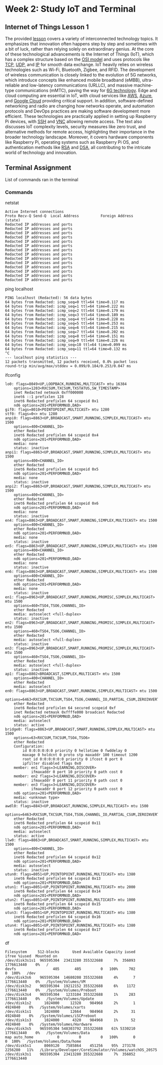 # Week 2: Study IoT and Terminal

## Internet of Things Lesson 1

The provided [lesson](https://github.com/kevinwlu/iot/tree/master/lesson1) covers a variety of interconnected technology topics. It emphasizes that innovation often happens step by step and sometimes with a bit of luck, rather than relying solely on extraordinary genius. At the core of these technological advancements is the Internet of Things (IoT), which has a complex structure based on the [OSI model](https://en.wikipedia.org/wiki/OSI_model) and uses protocols like [TCP](https://en.wikipedia.org/wiki/Transmission_Control_Protocol), [UDP](https://en.wikipedia.org/wiki/User_Datagram_Protocol), and [IP](https://en.wikipedia.org/wiki/Internet_Protocol) for smooth data exchange. IoT heavily relies on wireless technologies such as Wi-Fi, Bluetooth, Zigbee, and RFID. The development of wireless communication is closely linked to the evolution of 5G networks, which introduce concepts like enhanced mobile broadband (eMBB), ultra-reliable and low-latency communications (URLLC), and massive machine-type communications (mMTC), paving the way for [6G technology](https://en.wikipedia.org/wiki/6G_(network)). Edge and cloud computing are essential in IoT, with cloud services like [AWS](https://en.wikipedia.org/wiki/Amazon_Web_Services), [Azure](https://en.wikipedia.org/wiki/Microsoft_Azure), and [Google Cloud](https://en.wikipedia.org/wiki/Google_Cloud_Platform) providing critical support. In addition, software-defined networking and radio are changing how networks operate, and automation protocols and DevOps practices are making software development more efficient. These technologies are practically applied in setting up Raspberry Pi devices, with [SSH](https://en.wikipedia.org/wiki/Secure_Shell) and [VNC](https://en.wikipedia.org/wiki/Virtual_Network_Computing) allowing remote access. The text also discusses IoT complexity levels, security measures like zero trust, and alternative methods for remote access, highlighting their importance in the broader technology landscape. Moreover, it covers hardware components like Raspberry Pi, operating systems such as Raspberry Pi OS, and authentication methods like [RSA](https://en.wikipedia.org/wiki/RSA_(cryptosystem)) and [DSA](https://en.wikipedia.org/wiki/Digital_Signature_Algorithm), all contributing to the intricate world of technology and innovation.

## Terminal Assignment

List of commands ran in the terminal

### Commands

netstat

```
Active Internet connections
Proto Recv-Q Send-Q  Local Address          Foreign Address        (state)    
Redacted IP addresses and ports
Redacted IP addresses and ports
Redacted IP addresses and ports
Redacted IP addresses and ports
Redacted IP addresses and ports
Redacted IP addresses and ports
Redacted IP addresses and ports
Redacted IP addresses and ports
Redacted IP addresses and ports
Redacted IP addresses and ports
Redacted IP addresses and ports
Redacted IP addresses and ports
Redacted IP addresses and ports
Redacted IP addresses and ports
```

ping localhost

```
PING localhost (Redacted): 56 data bytes
64 bytes from Redacted: icmp_seq=0 ttl=64 time=0.117 ms
64 bytes from Redacted: icmp_seq=1 ttl=64 time=0.222 ms
64 bytes from Redacted: icmp_seq=2 ttl=64 time=0.179 ms
64 bytes from Redacted: icmp_seq=3 ttl=64 time=0.189 ms
64 bytes from Redacted: icmp_seq=4 ttl=64 time=0.228 ms
64 bytes from Redacted: icmp_seq=5 ttl=64 time=0.253 ms
64 bytes from Redacted: icmp_seq=6 ttl=64 time=0.215 ms
64 bytes from Redacted: icmp_seq=7 ttl=64 time=0.202 ms
64 bytes from Redacted: icmp_seq=8 ttl=64 time=0.151 ms
64 bytes from Redacted: icmp_seq=9 ttl=64 time=0.226 ms
64 bytes from Redacted: icmp_seq=10 ttl=64 time=0.099 ms
64 bytes from Redacted: icmp_seq=11 ttl=64 time=0.132 ms
^C
--- localhost ping statistics ---
12 packets transmitted, 12 packets received, 0.0% packet loss
round-trip min/avg/max/stddev = 0.099/0.184/0.253/0.047 ms
```

ifconfig

```
lo0: flags=8049<UP,LOOPBACK,RUNNING,MULTICAST> mtu 16384
	options=1203<RXCSUM,TXCSUM,TXSTATUS,SW_TIMESTAMP>
	inet Redacted netmask 0xff000000 
	inet6 ::1 prefixlen 128 
	inet6 Redacted prefixlen 64 scopeid 0x1 
	nd6 options=201<PERFORMNUD,DAD>
gif0: flags=8010<POINTOPOINT,MULTICAST> mtu 1280
stf0: flags=0<> mtu 1280
anpi0: flags=8863<UP,BROADCAST,SMART,RUNNING,SIMPLEX,MULTICAST> mtu 1500
	options=400<CHANNEL_IO>
	ether Redacted
	inet6 Redacted prefixlen 64 scopeid 0x4 
	nd6 options=201<PERFORMNUD,DAD>
	media: none
	status: inactive
anpi1: flags=8863<UP,BROADCAST,SMART,RUNNING,SIMPLEX,MULTICAST> mtu 1500
	options=400<CHANNEL_IO>
	ether Redacted
	inet6 Redacted prefixlen 64 scopeid 0x5 
	nd6 options=201<PERFORMNUD,DAD>
	media: none
	status: inactive
anpi2: flags=8863<UP,BROADCAST,SMART,RUNNING,SIMPLEX,MULTICAST> mtu 1500
	options=400<CHANNEL_IO>
	ether Redacted
	inet6 Redacted prefixlen 64 scopeid 0x6 
	nd6 options=201<PERFORMNUD,DAD>
	media: none
	status: inactive
en4: flags=8863<UP,BROADCAST,SMART,RUNNING,SIMPLEX,MULTICAST> mtu 1500
	options=400<CHANNEL_IO>
	ether Redacted
	nd6 options=201<PERFORMNUD,DAD>
	media: none
	status: inactive
en5: flags=8863<UP,BROADCAST,SMART,RUNNING,SIMPLEX,MULTICAST> mtu 1500
	options=400<CHANNEL_IO>
	ether Redacted
	nd6 options=201<PERFORMNUD,DAD>
	media: none
	status: inactive
en6: flags=8863<UP,BROADCAST,SMART,RUNNING,SIMPLEX,MULTICAST> mtu 1500
	options=400<CHANNEL_IO>
	ether Redacted
	nd6 options=201<PERFORMNUD,DAD>
	media: none
	status: inactive
en1: flags=8963<UP,BROADCAST,SMART,RUNNING,PROMISC,SIMPLEX,MULTICAST> mtu 1500
	options=460<TSO4,TSO6,CHANNEL_IO>
	ether Redacted
	media: autoselect <full-duplex>
	status: inactive
en2: flags=8963<UP,BROADCAST,SMART,RUNNING,PROMISC,SIMPLEX,MULTICAST> mtu 1500
	options=460<TSO4,TSO6,CHANNEL_IO>
	ether Redacted
	media: autoselect <full-duplex>
	status: inactive
en3: flags=8963<UP,BROADCAST,SMART,RUNNING,PROMISC,SIMPLEX,MULTICAST> mtu 1500
	options=460<TSO4,TSO6,CHANNEL_IO>
	ether Redacted
	media: autoselect <full-duplex>
	status: inactive
ap1: flags=8802<BROADCAST,SIMPLEX,MULTICAST> mtu 1500
	options=400<CHANNEL_IO>
	ether Redacted
	media: autoselect
en0: flags=8863<UP,BROADCAST,SMART,RUNNING,SIMPLEX,MULTICAST> mtu 1500
	options=6463<RXCSUM,TXCSUM,TSO4,TSO6,CHANNEL_IO,PARTIAL_CSUM,ZEROINVERT_CSUM>
	ether Redacted
	inet6 Redacted prefixlen 64 secured scopeid 0xf 
	inet Redacted netmask 0xffffe000 broadcast Redacted
	nd6 options=201<PERFORMNUD,DAD>
	media: autoselect
	status: active
bridge0: flags=8863<UP,BROADCAST,SMART,RUNNING,SIMPLEX,MULTICAST> mtu 1500
	options=63<RXCSUM,TXCSUM,TSO4,TSO6>
	ether Redacted
	Configuration:
		id 0:0:0:0:0:0 priority 0 hellotime 0 fwddelay 0
		maxage 0 holdcnt 0 proto stp maxaddr 100 timeout 1200
		root id 0:0:0:0:0:0 priority 0 ifcost 0 port 0
		ipfilter disabled flags 0x0
	member: en1 flags=3<LEARNING,DISCOVER>
	        ifmaxaddr 0 port 10 priority 0 path cost 0
	member: en2 flags=3<LEARNING,DISCOVER>
	        ifmaxaddr 0 port 11 priority 0 path cost 0
	member: en3 flags=3<LEARNING,DISCOVER>
	        ifmaxaddr 0 port 12 priority 0 path cost 0
	nd6 options=201<PERFORMNUD,DAD>
	media: <unknown type>
	status: inactive
awdl0: flags=8843<UP,BROADCAST,RUNNING,SIMPLEX,MULTICAST> mtu 1500
	options=6463<RXCSUM,TXCSUM,TSO4,TSO6,CHANNEL_IO,PARTIAL_CSUM,ZEROINVERT_CSUM>
	ether Redacted
	inet6 Redacted prefixlen 64 scopeid 0x11 
	nd6 options=201<PERFORMNUD,DAD>
	media: autoselect
	status: active
llw0: flags=8863<UP,BROADCAST,SMART,RUNNING,SIMPLEX,MULTICAST> mtu 1500
	options=400<CHANNEL_IO>
	ether Redacted
	inet6 Redacted prefixlen 64 scopeid 0x12 
	nd6 options=201<PERFORMNUD,DAD>
	media: autoselect
	status: inactive
utun0: flags=8051<UP,POINTOPOINT,RUNNING,MULTICAST> mtu 1380
	inet6 Redacted prefixlen 64 scopeid 0x13 
	nd6 options=201<PERFORMNUD,DAD>
utun1: flags=8051<UP,POINTOPOINT,RUNNING,MULTICAST> mtu 2000
	inet6 Redacted prefixlen 64 scopeid 0x14 
	nd6 options=201<PERFORMNUD,DAD>
utun2: flags=8051<UP,POINTOPOINT,RUNNING,MULTICAST> mtu 1000
	inet6 Redacted prefixlen 64 scopeid 0x15 
	nd6 options=201<PERFORMNUD,DAD>
utun3: flags=8051<UP,POINTOPOINT,RUNNING,MULTICAST> mtu 1380
	inet6 Redacted prefixlen 64 scopeid 0x16 
	nd6 options=201<PERFORMNUD,DAD>
utun4: flags=8051<UP,POINTOPOINT,RUNNING,MULTICAST> mtu 1380
	inet6 Redacted prefixlen 64 scopeid 0x17 
	nd6 options=201<PERFORMNUD,DAD>
```

 df

 ```
 Filesystem     512-blocks      Used Available Capacity iused      ifree %iused  Mounted on
/dev/disk3s1s1  965595304  23413280 355322688     7%  356093 1776613440    0%   /
devfs                 405       405         0   100%     702          0  100%   /dev
/dev/disk3s6    965595304  14680208 355322688     4%       7 1776613440    0%   /System/Volumes/VM
/dev/disk3s2    965595304  19212152 355322688     6%    1172 1776613440    0%   /System/Volumes/Preboot
/dev/disk3s4    965595304   1233104 355322688     1%     283 1776613440    0%   /System/Volumes/Update
/dev/disk1s2      1024000     12328    984968     2%       1    4924840    0%   /System/Volumes/xarts
/dev/disk1s1      1024000     12664    984968     2%      31    4924840    0%   /System/Volumes/iSCPreboot
/dev/disk1s3      1024000      4320    984968     1%      52    4924840    0%   /System/Volumes/Hardware
/dev/disk3s5    965595304 548303792 355322688    61% 5330210 1776613440    0%   /System/Volumes/Data
map auto_home           0         0         0   100%       0          0  100%   /System/Volumes/Data/home
/dev/disk5s1      8069120   7585864    451256    95%  273178    2256280   11%   /Library/Developer/CoreSimulator/Volumes/watchOS_20S75
/dev/disk3s1    965595304  23413280 355322688     7%  356052 1776613440
```




